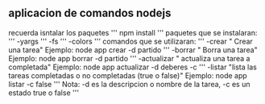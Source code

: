 ## aplicacion de comandos nodejs 

recuerda isntalar los paquetes
'''
npm install
'''
paquetes que se instalaran:
'''
-yargs
'''
-fs
'''
-colors
'''
comandos que se utilizaran:
'''
-crear " Crear una tarea" Ejemplo: node app crear -d partido
''' 
-borrar " Borra una tarea" Ejemplo: node app borrar -d partido 
'''
-actualizar " actualiza una tarea a completada" Ejemplo: node app actualizar -d deberes -c
'''
-listar "lista las tareas completadas o no completadas (true o false)" Ejemplo: node app listar -c false
'''
 Nota: -d es la descripcion o nombre de la tarea, -c es un estado true o false
 '''


